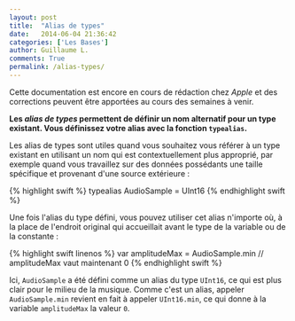 ```yaml
---
layout: post
title:  "Alias de types"
date:   2014-06-04 21:36:42
categories: ['Les Bases']
author: Guillaume L.
comments: True
permalink: /alias-types/
---
```


<div class="swift1">
	<p>Cette documentation est encore en cours de rédaction chez <em>Apple</em> et des corrections peuvent être apportées au cours des semaines à venir.</p>
</div>

**Les _alias de types_ permettent de définir un nom alternatif pour un type existant. Vous définissez votre alias avec la fonction <code>typealias</code>.**

Les alias de types sont utiles quand vous souhaitez vous référer à un type existant en utilisant un nom qui est contextuellement plus approprié, par exemple quand vous travaillez sur des données possédants une taille spécifique et provenant d'une source extérieure :

{% highlight swift %}
typealias AudioSample = UInt16
{% endhighlight swift %}

Une fois l'alias du type défini, vous pouvez utiliser cet alias n'importe où, à la place de l'endroit original qui accueillait avant le type de la variable ou de la constante :

{% highlight swift linenos %}
var amplitudeMax = AudioSample.min
// amplitudeMax vaut maintenant 0
{% endhighlight swift %}

Ici, <code>AudioSample</code> a été défini comme un alias du type <code>UInt16</code>, ce qui est plus clair pour le milieu de la musique. Comme c'est un alias, appeler <code>AudioSample.min</code> revient en fait à appeler <code>UInt16.min</code>, ce qui donne à la variable <code>amplitudeMax</code> la valeur <code>0</code>.